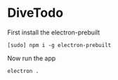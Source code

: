 # DiveTodo

First install the electron-prebuilt

`[sudo] npm i -g electron-prebuilt`

Now run the app

`electron .`
